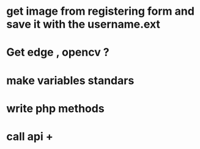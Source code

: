 # get image from registering form and save it with the username.ext
# Get edge , opencv ?
# make variables standars
# write php methods
# call api +

